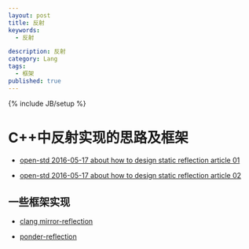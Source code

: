 ```yaml
---
layout: post
title: 反射
keywords:
  - 反射

description: 反射
category: Lang
tags:
  - 框架
published: true
---
```

{% include JB/setup %}



<!--more-->
# C++中反射实现的思路及框架
* [open-std 2016-05-17 about how to design static reflection article 01](http://www.open-std.org/jtc1/sc22/wg21/docs/papers/2016/p0194r1.html)

* [open-std 2016-05-17 about how to design static reflection article 02](http://www.open-std.org/jtc1/sc22/wg21/docs/papers/2016/p0255r0.pdf)

## 一些框架实现
* [clang mirror-reflection](https://github.com/matus-chochlik/clang/tree/mirror-reflection/mirror)

* [ponder-reflection](https://github.com/billyquith/ponder)




